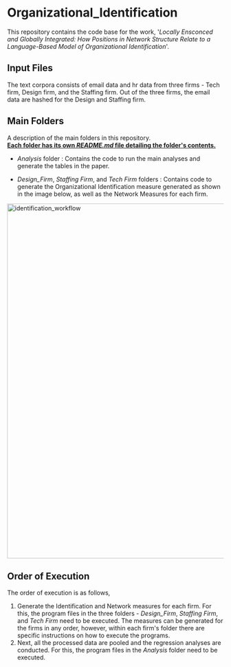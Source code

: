 # Organizational_Identification

This repository contains the code base for the work, '*Locally Ensconced and Globally Integrated: How Positions in Network Structure Relate to a Language-Based Model of Organizational Identification*'. 

**Input Files**
---
The text corpora consists of email data and hr data from three firms - Tech firm, Design firm, and the Staffing firm. Out of the three firms, the email data are hashed for the Design and Staffing firm. 

**Main Folders**
----
A description of the main folders in this repository. <br>
**<ins>Each folder has its own *README.md* file detailing the folder's contents.</ins>**

* *Analysis* folder : Contains the code to run the main analyses and generate the tables in the paper.

* *Design_Firm*, *Staffing Firm*, and *Tech Firm* folders : Contains code to generate the Organizational Identification measure generated as shown in the image below, as well as the Network Measures for each firm.

<img width="823" alt="identification_workflow" src="https://github.com/user-attachments/assets/6bbdedce-350c-464b-89f1-b76401c41f1b">


**Order of Execution**
----

The order of execution is as follows,

1. Generate the Identification and Network measures for each firm. For this, the program files in the three folders - *Design_Firm*, *Staffing Firm*, and *Tech Firm* need to be executed. The measures can be generated for the firms in any order, however, within each firm's folder there are specific instructions on how to execute the programs.
2. Next, all the processed data are pooled and the regression analyses are conducted. For this, the program files in the *Analysis* folder need to be executed.

